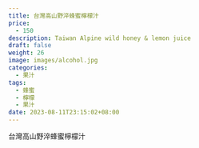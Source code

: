 ```yaml
---
title: 台灣高山野淬蜂蜜檸檬汁
price:
  - 150
description: Taiwan Alpine wild honey & lemon juice
draft: false
weight: 26
image: images/alcohol.jpg
categories:
  - 果汁
tags:
  - 蜂蜜
  - 檸檬
  - 果汁
date: 2023-08-11T23:15:02+08:00
---
```


 台灣高山野淬蜂蜜檸檬汁
